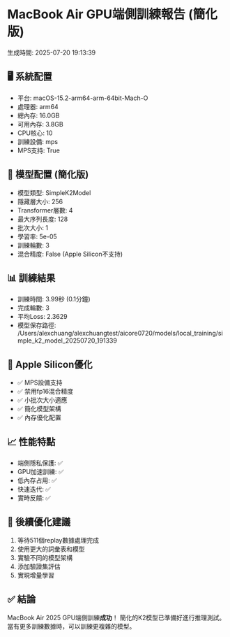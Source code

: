 # MacBook Air GPU端側訓練報告 (簡化版)
生成時間: 2025-07-20 19:13:39

## 🖥️ 系統配置
- 平台: macOS-15.2-arm64-arm-64bit-Mach-O
- 處理器: arm64
- 總內存: 16.0GB
- 可用內存: 3.8GB
- CPU核心: 10
- 訓練設備: mps
- MPS支持: True

## 🤖 模型配置 (簡化版)
- 模型類型: SimpleK2Model
- 隱藏層大小: 256
- Transformer層數: 4
- 最大序列長度: 128
- 批次大小: 1
- 學習率: 5e-05
- 訓練輪數: 3
- 混合精度: False (Apple Silicon不支持)

## 📊 訓練結果
- 訓練時間: 3.99秒 (0.1分鐘)
- 完成輪數: 3
- 平均Loss: 2.3629
- 模型保存路徑: /Users/alexchuang/alexchuangtest/aicore0720/models/local_training/simple_k2_model_20250720_191339

## 🎯 Apple Silicon優化
- ✅ MPS設備支持
- ✅ 禁用fp16混合精度
- ✅ 小批次大小適應
- ✅ 簡化模型架構
- ✅ 內存優化配置

## 📈 性能特點
- 端側隱私保護: ✅
- GPU加速訓練: ✅
- 低內存占用: ✅
- 快速迭代: ✅
- 實時反饋: ✅

## 🚀 後續優化建議
1. 等待511個replay數據處理完成
2. 使用更大的詞彙表和模型
3. 實驗不同的模型架構
4. 添加驗證集評估
5. 實現增量學習

## ✅ 結論
MacBook Air 2025 GPU端側訓練**成功**！
簡化的K2模型已準備好進行推理測試。
當有更多訓練數據時，可以訓練更複雜的模型。

